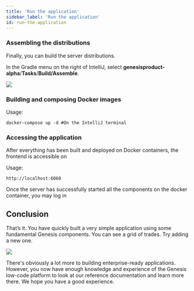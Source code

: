 ```yaml
---
title: 'Run the application'
sidebar_label: 'Run the application'
id: run-the-application
---
```


### Assembling the distributions

Finally, you can build the server distributions.

In the Gradle menu on the right of IntelliJ, select **genesisproduct-alpha**/**Tasks**/**Build/Assemble**.

![](/img/assemble-server.png)

### Building and composing Docker images 

Usage:
```shell
docker-compose up -d #On the IntelliJ terminal
```

### Accessing the application

After everything has been built and deployed on Docker containers, the frontend is accessible on 

Usage:
```shell
http://localhost:6060
```

Once the server has successfully started all the components on the docker container, you may log in

## Conclusion
That’s it. You have quickly built a very simple application using some fundamental Genesis components. You can see a grid of trades. Try adding a new one.

![](/img/quickstart-app-final.png)

There's obviously a lot more to building enterprise-ready applications. However, you now have enough knowledge and experience of the Genesis low-code platform to look at our reference documentation and learn more there. We hope you have a good experience.

